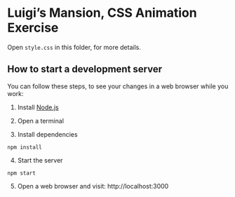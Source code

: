 # Luigi’s Mansion, CSS Animation Exercise

Open `style.css` in this folder, for more details.

## How to start a development server

You can follow these steps, to see your changes in a web browser while you work:

1. Install [Node.js](https://nodejs.org)

2. Open a terminal

3. Install dependencies
```
npm install
```

4. Start the server
```
npm start
```

5. Open a web browser and visit: http://localhost:3000
